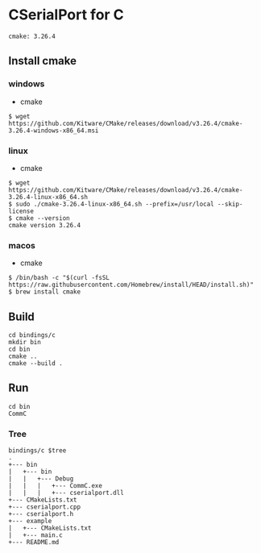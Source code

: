 # CSerialPort for C

```
cmake: 3.26.4
```

## Install cmake

### windows

- cmake

```
$ wget https://github.com/Kitware/CMake/releases/download/v3.26.4/cmake-3.26.4-windows-x86_64.msi
```

### linux

- cmake

```
$ wget https://github.com/Kitware/CMake/releases/download/v3.26.4/cmake-3.26.4-linux-x86_64.sh
$ sudo ./cmake-3.26.4-linux-x86_64.sh --prefix=/usr/local --skip-license
$ cmake --version
cmake version 3.26.4
```

### macos

- cmake

```
$ /bin/bash -c "$(curl -fsSL https://raw.githubusercontent.com/Homebrew/install/HEAD/install.sh)"
$ brew install cmake
```

## Build

```
cd bindings/c
mkdir bin
cd bin
cmake ..
cmake --build .
```

## Run

```
cd bin
CommC
```

### Tree

```
bindings/c $tree
.
+--- bin
|   +--- bin
|   |   +--- Debug
|   |   |   +--- CommC.exe
|   |   |   +--- cserialport.dll
+--- CMakeLists.txt
+--- cserialport.cpp
+--- cserialport.h
+--- example
|   +--- CMakeLists.txt
|   +--- main.c
+--- README.md
```

